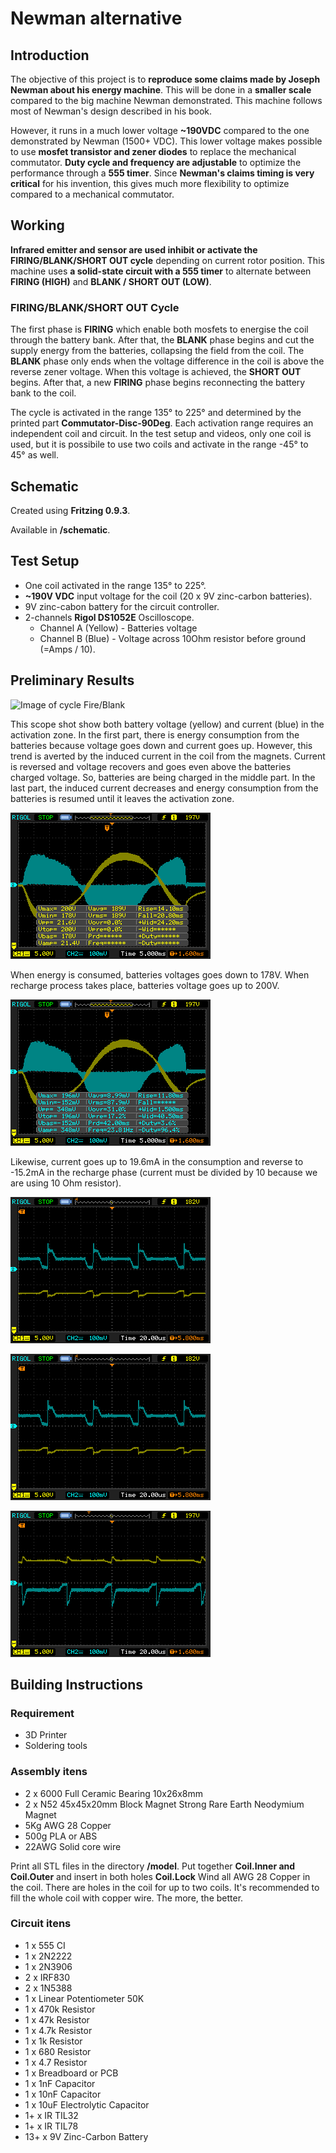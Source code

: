 # Newman alternative
## Introduction 
The objective of this project is to **reproduce some claims made by Joseph Newman about his energy machine**.
This will be done in a **smaller scale** compared to the big machine Newman demonstrated.
This machine follows most of Newman's design described in his book.

However, it runs in a much lower voltage **~190VDC** compared to the one demonstrated by Newman (1500+ VDC).
This lower voltage makes possible to use **mosfet transistor and zener diodes** to replace the mechanical commutator.
**Duty cycle and frequency are adjustable** to optimize the performance through a **555 timer**.
Since **Newman's claims timing is very critical** for his invention, this gives much more flexibility to optimize compared to a mechanical commutator.

## Working
**Infrared emitter and sensor are used inhibit or activate the FIRING/BLANK/SHORT OUT cycle** depending on current rotor position.
This machine uses **a solid-state circuit with a 555 timer** to alternate between **FIRING (HIGH)** and **BLANK / SHORT OUT (LOW)**.

### FIRING/BLANK/SHORT OUT Cycle
The first phase is **FIRING** which enable both mosfets to energise the coil through the battery bank.
After that, the **BLANK** phase begins and cut the supply energy from the batteries, collapsing the field from the coil.
The **BLANK** phase only ends when the voltage difference in the coil is above the reverse zener voltage.
When this voltage is achieved, the **SHORT OUT** begins.
After that, a new **FIRING** phase begins reconnecting the battery bank to the coil.

The cycle is activated in the range 135° to 225° and determined by the printed part **Commutator-Disc-90Deg**.
Each activation range requires an independent coil and circuit. In the test setup and videos, only one coil is used, but it is possibile to use two coils and activate in the range -45° to 45° as well.

## Schematic

Created using **Fritzing 0.9.3**.

Available in **/schematic**.

## Test Setup
* One coil activated in the range 135° to 225°.
* **~190V VDC** input voltage for the coil (20 x 9V zinc-carbon batteries).
* 9V zinc-cabon battery for the circuit controller.
* 2-channels **Rigol DS1052E** Oscilloscope. 
	* Channel A (Yellow) - Batteries voltage
	* Channel B (Blue) - Voltage across 10Ohm resistor before ground (=Amps / 10).

## Preliminary Results

![Image of cycle Fire/Blank](/results/FBS-Cycle-Batteries.png)

This scope shot show both battery voltage (yellow) and current (blue) in the activation zone.
In the first part, there is energy consumption from the batteries because voltage goes down and current goes up.
However, this trend is averted by the induced current in the coil from the magnets. 
Current is reversed and voltage recovers and goes even above the batteries charged voltage. So, batteries are being charged in the middle part.
In the last part, the induced current decreases and energy consumption from the batteries is resumed until it leaves the activation zone.

![Image of Voltage in Full-Cycle](/results/FBS-Cycle-Batteries-V.png)

When energy is consumed, batteries voltages goes down to 178V.
When recharge process takes place, batteries voltage goes up to 200V.

![Image of Voltage in Full-Cycle](/results/FBS-Cycle-Batteries-mA.png)

Likewise, current goes up to 19.6mA in the consumption and reverse to -15.2mA in the recharge phase
(current must be divided by 10 because we are using 10 Ohm resistor).

![Image of Voltage in Full-Cycle](/results/Batteries-Consumption-1-Closeup.png)

![Image of mAmps in Full-Cycle](/results/Batteries-Consumption-1-Closeup.png)

![Image of Voltage in Full-Cycle](/results/Batteries-Feedback-Closeup.png)


## Building Instructions

### Requirement
* 3D Printer
* Soldering tools

### Assembly itens
* 2 x 6000 Full Ceramic Bearing 10x26x8mm
* 2 x N52 45x45x20mm Block Magnet Strong Rare Earth Neodymium Magnet
* 5Kg AWG 28 Copper 
* 500g PLA or ABS 
* 22AWG Solid core wire

Print all STL files in the directory **/model**.
Put together **Coil.Inner and Coil.Outer** and insert in both holes **Coil.Lock**
Wind all AWG 28 Copper in the coil. There are holes in the coil for up to two coils.
It's recommended to fill the whole coil with copper wire. The more, the better.

### Circuit itens
* 1 x 555 CI
* 1 x 2N2222
* 1 x 2N3906
* 2 x IRF830
* 2 x 1N5388
* 1 x Linear Potentiometer 50K
* 1 x 470k Resistor
* 1 x 47k Resistor
* 1 x 4.7k Resistor
* 1 x 1k Resistor
* 1 x 680 Resistor
* 1 x 4.7 Resistor
* 1 x Breadboard or PCB
* 1 x 1nF Capacitor
* 1 x 10nF Capacitor
* 1 x 10uF Electrolytic Capacitor
* 1+ x IR TIL32
* 1+ x IR TIL78
* 13+ x 9V Zinc-Carbon Battery